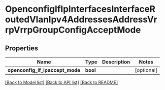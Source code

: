 # OpenconfigIfIpInterfacesInterfaceRoutedVlanIpv4AddressesAddressVrrpVrrpGroupConfigAcceptMode

## Properties
Name | Type | Description | Notes
------------ | ------------- | ------------- | -------------
**openconfig_if_ipaccept_mode** | **bool** |  | [optional] 

[[Back to Model list]](../README.md#documentation-for-models) [[Back to API list]](../README.md#documentation-for-api-endpoints) [[Back to README]](../README.md)


